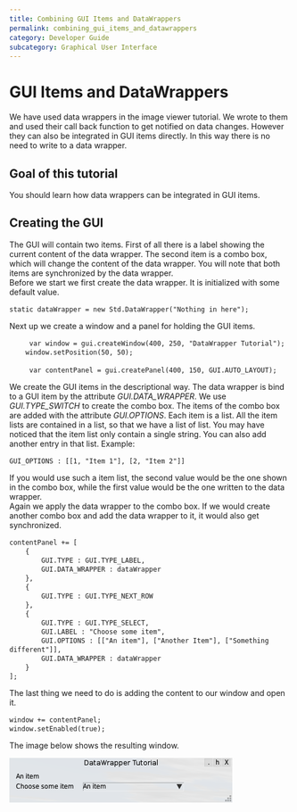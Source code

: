 ```yaml
---
title: Combining GUI Items and DataWrappers
permalink: combining_gui_items_and_datawrappers
category: Developer Guide
subcategory: Graphical User Interface
---
```

<!------------------------------------------------------------------------------------------------
This work is licensed under the Creative Commons Attribution-ShareAlike 4.0 International License.
 To view a copy of this license, visit http://creativecommons.org/licenses/by-sa/4.0/.
 Author: Florian Pieper (fpieper@mail.uni-paderborn.de)
 PADrend Version 1.0.0
------------------------------------------------------------------------------------------------->


# GUI Items and DataWrappers
We have used data wrappers in the image viewer tutorial.
We wrote to them and used their call back function to get notified on data changes.
However they can also be integrated in GUI items directly.
In this way there is no need to write to a data wrapper.

## Goal of this tutorial
You should learn how data wrappers can be integrated in GUI items.

## Creating the GUI
The GUI will contain two items.
First of all there is a label showing the current content of the data wrapper.
The second item is a combo box, which will change the content of the data wrapper.
You will note that both items are synchronized by the data wrapper.  
Before we start we first create the data wrapper.
It is initialized with some default value.

<!---INCLUDE src=GUIDataWrapper.escript, start=14, end=14--->
<!---BEGINN_CODESECTION--->
<!---Automaticly generated section. Do not edit!!!--->
    static dataWrapper = new Std.DataWrapper("Nothing in here");
<!---END_CODESECTION--->

Next up we create a window and a panel for holding the GUI items.

 <!---INCLUDE src=GUIDataWrapper.escript, start=17, end=20--->
<!---BEGINN_CODESECTION--->
<!---Automaticly generated section. Do not edit!!!--->
         var window = gui.createWindow(400, 250, "DataWrapper Tutorial");
        window.setPosition(50, 50);
    
         var contentPanel = gui.createPanel(400, 150, GUI.AUTO_LAYOUT);
<!---END_CODESECTION--->

We create the GUI items in the descriptional way.
The data wrapper is bind to a GUI item by the attribute _GUI.DATA_WRAPPER_.
We use _GUI.TYPE_SWITCH_ to create the combo box.
The items of the combo box are added with the attribute _GUI.OPTIONS_.
Each item is a list.
All the item lists are contained in a list, so that we have a list of list.
You may have noticed that the item list only contain a single string.
You can also add another entry in that list.
Example:

    GUI_OPTIONS : [[1, "Item 1"], [2, "Item 2"]]

If you would use such a item list, the second value would be the one shown in the combo box, while the first value would be the one written to the data wrapper.  
Again we apply the data wrapper to the combo box.
If we would create another combo box and add the data wrapper to it, it would also get synchronized.

 <!---INCLUDE src=GUIDataWrapper.escript, start=22, end=36--->
<!---BEGINN_CODESECTION--->
<!---Automaticly generated section. Do not edit!!!--->
    contentPanel += [
        {
            GUI.TYPE : GUI.TYPE_LABEL,
            GUI.DATA_WRAPPER : dataWrapper
        },
        {
            GUI.TYPE : GUI.TYPE_NEXT_ROW
        },
        {
            GUI.TYPE : GUI.TYPE_SELECT,
            GUI.LABEL : "Choose some item",
            GUI.OPTIONS : [["An item"], ["Another Item"], ["Something different"]],
            GUI.DATA_WRAPPER : dataWrapper
        }
    ];
<!---END_CODESECTION--->

 The last thing we need to do is adding the content to our window and open it.

 <!---INCLUDE src=GUIDataWrapper.escript, start=38, end=39--->
<!---BEGINN_CODESECTION--->
<!---Automaticly generated section. Do not edit!!!--->
    window += contentPanel;
    window.setEnabled(true);
<!---END_CODESECTION--->

The image below shows the resulting window.

![Data Wrapper on GUI Items](window.png)


